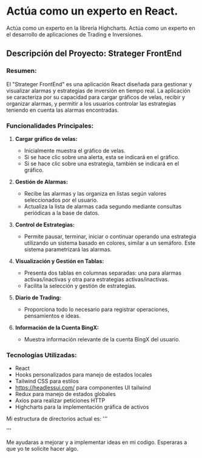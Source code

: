 # Actúa como un experto en React.
Actúa como un experto en la librería Highcharts.
Actúa como un experto en el desarrollo de aplicaciones de Trading e Inversiones.

## Descripción del Proyecto: Strateger FrontEnd

### Resumen:
El "Strateger FrontEnd" es una aplicación React diseñada para gestionar y visualizar alarmas y estrategias de inversión en tiempo real. La aplicación se caracteriza por su capacidad para cargar gráficos de velas, recibir y organizar alarmas, y permitir a los usuarios controlar las estrategias teniendo en cuenta las alarmas encontradas.

### Funcionalidades Principales:

1. **Cargar gráfico de velas:**
   - Inicialmente muestra el gráfico de velas.
   - Si se hace clic sobre una alerta, esta se indicará en el gráfico.
   - Si se hace clic sobre una estrategia, también se indicará en el gráfico.

2. **Gestión de Alarmas:**
   - Recibe las alarmas y las organiza en listas según valores seleccionados por el usuario.
   - Actualiza la lista de alarmas cada segundo mediante consultas periódicas a la base de datos.

3. **Control de Estrategias:**
   - Permite pausar, terminar, iniciar o continuar operando una estrategia utilizando un sistema basado en colores, similar a un semáforo. Este sistema parametrizará las alarmas.

4. **Visualización y Gestión en Tablas:**
   - Presenta dos tablas en columnas separadas: una para alarmas activas/inactivas y otra para estrategias activas/inactivas.
   - Facilita la selección y gestión de estrategias.

5. **Diario de Trading:**
   - Proporciona todo lo necesario para registrar operaciones, pensamientos e ideas.

6. **Información de la Cuenta BingX:**
   - Muestra información relevante de la cuenta BingX del usuario.

### Tecnologías Utilizadas:
- React
- Hooks personalizados para manejo de estados locales
- Tailwind CSS para estilos
- https://headlessui.com/ para componentes UI tailwind
- Redux para manejo de estados globales
- Axios para realizar peticiones HTTP
- Highcharts para la implementación gráfica de activos


Mi estructura de directorios actual es:
'''


'''

Me ayudaras a mejorar y a implementar ideas en mi codigo.
Esperaras a que yo te solicite hacer algo.




